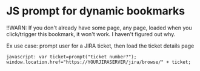 # JS prompt for dynamic bookmarks

!!WARN: If you don't already have some page, any page, loaded when you click/trigger this bookmark, it won't work. I haven't figured out why.

Ex use case: prompt user for a JIRA ticket, then load the ticket details page

```text
javascript: var ticket=prompt("ticket number?");  window.location.href="https://YOURJIRASERVER/jira/browse/" + ticket;
```

